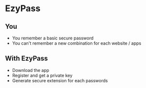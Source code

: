 # EzyPass

## You
- You remember a basic secure password
- You can't remember a new combination for each website / apps

## With EzyPass
 - Download the app
 - Register and get a private key
 - Generate secure extension for each passwords
